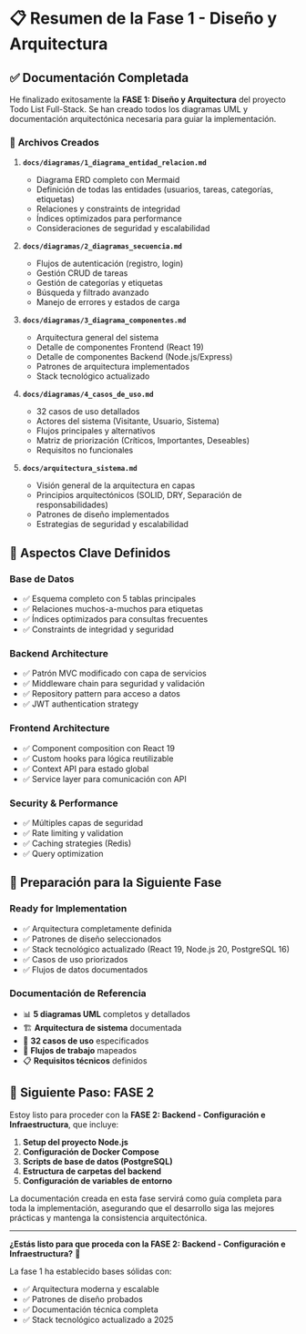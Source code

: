 # 📋 Resumen de la Fase 1 - Diseño y Arquitectura

## ✅ **Documentación Completada**

He finalizado exitosamente la **FASE 1: Diseño y Arquitectura** del proyecto Todo List Full-Stack. Se han creado todos los diagramas UML y documentación arquitectónica necesaria para guiar la implementación.

### 📁 **Archivos Creados**

1. **`docs/diagramas/1_diagrama_entidad_relacion.md`**

   - Diagrama ERD completo con Mermaid
   - Definición de todas las entidades (usuarios, tareas, categorías, etiquetas)
   - Relaciones y constraints de integridad
   - Índices optimizados para performance
   - Consideraciones de seguridad y escalabilidad

2. **`docs/diagramas/2_diagramas_secuencia.md`**

   - Flujos de autenticación (registro, login)
   - Gestión CRUD de tareas
   - Gestión de categorías y etiquetas
   - Búsqueda y filtrado avanzado
   - Manejo de errores y estados de carga

3. **`docs/diagramas/3_diagrama_componentes.md`**

   - Arquitectura general del sistema
   - Detalle de componentes Frontend (React 19)
   - Detalle de componentes Backend (Node.js/Express)
   - Patrones de arquitectura implementados
   - Stack tecnológico actualizado

4. **`docs/diagramas/4_casos_de_uso.md`**

   - 32 casos de uso detallados
   - Actores del sistema (Visitante, Usuario, Sistema)
   - Flujos principales y alternativos
   - Matriz de priorización (Críticos, Importantes, Deseables)
   - Requisitos no funcionales

5. **`docs/arquitectura_sistema.md`**
   - Visión general de la arquitectura en capas
   - Principios arquitectónicos (SOLID, DRY, Separación de responsabilidades)
   - Patrones de diseño implementados
   - Estrategias de seguridad y escalabilidad

## 🎯 **Aspectos Clave Definidos**

### **Base de Datos**

- ✅ Esquema completo con 5 tablas principales
- ✅ Relaciones muchos-a-muchos para etiquetas
- ✅ Índices optimizados para consultas frecuentes
- ✅ Constraints de integridad y seguridad

### **Backend Architecture**

- ✅ Patrón MVC modificado con capa de servicios
- ✅ Middleware chain para seguridad y validación
- ✅ Repository pattern para acceso a datos
- ✅ JWT authentication strategy

### **Frontend Architecture**

- ✅ Component composition con React 19
- ✅ Custom hooks para lógica reutilizable
- ✅ Context API para estado global
- ✅ Service layer para comunicación con API

### **Security & Performance**

- ✅ Múltiples capas de seguridad
- ✅ Rate limiting y validation
- ✅ Caching strategies (Redis)
- ✅ Query optimization

## 🚀 **Preparación para la Siguiente Fase**

### **Ready for Implementation**

- ✅ Arquitectura completamente definida
- ✅ Patrones de diseño seleccionados
- ✅ Stack tecnológico actualizado (React 19, Node.js 20, PostgreSQL 16)
- ✅ Casos de uso priorizados
- ✅ Flujos de datos documentados

### **Documentación de Referencia**

- 📊 **5 diagramas UML** completos y detallados
- 🏗️ **Arquitectura de sistema** documentada
- 📝 **32 casos de uso** especificados
- 🔄 **Flujos de trabajo** mapeados
- 📋 **Requisitos técnicos** definidos

## 🎯 **Siguiente Paso: FASE 2**

Estoy listo para proceder con la **FASE 2: Backend - Configuración e Infraestructura**, que incluye:

1. **Setup del proyecto Node.js**
2. **Configuración de Docker Compose**
3. **Scripts de base de datos (PostgreSQL)**
4. **Estructura de carpetas del backend**
5. **Configuración de variables de entorno**

La documentación creada en esta fase servirá como guía completa para toda la implementación, asegurando que el desarrollo siga las mejores prácticas y mantenga la consistencia arquitectónica.

---

**¿Estás listo para que proceda con la FASE 2: Backend - Configuración e Infraestructura?** 🚀

La fase 1 ha establecido bases sólidas con:

- ✅ Arquitectura moderna y escalable
- ✅ Patrones de diseño probados
- ✅ Documentación técnica completa
- ✅ Stack tecnológico actualizado a 2025
